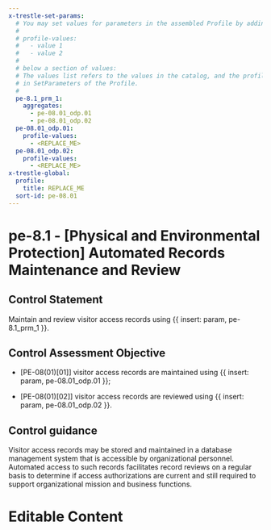 ```yaml
---
x-trestle-set-params:
  # You may set values for parameters in the assembled Profile by adding
  #
  # profile-values:
  #   - value 1
  #   - value 2
  #
  # below a section of values:
  # The values list refers to the values in the catalog, and the profile-values represent values
  # in SetParameters of the Profile.
  #
  pe-8.1_prm_1:
    aggregates:
      - pe-08.01_odp.01
      - pe-08.01_odp.02
  pe-08.01_odp.01:
    profile-values:
      - <REPLACE_ME>
  pe-08.01_odp.02:
    profile-values:
      - <REPLACE_ME>
x-trestle-global:
  profile:
    title: REPLACE_ME
  sort-id: pe-08.01
---
```


# pe-8.1 - \[Physical and Environmental Protection\] Automated Records Maintenance and Review

## Control Statement

Maintain and review visitor access records using {{ insert: param, pe-8.1_prm_1 }}.

## Control Assessment Objective

- \[PE-08(01)[01]\] visitor access records are maintained using {{ insert: param, pe-08.01_odp.01 }};

- \[PE-08(01)[02]\] visitor access records are reviewed using {{ insert: param, pe-08.01_odp.02 }}.

## Control guidance

Visitor access records may be stored and maintained in a database management system that is accessible by organizational personnel. Automated access to such records facilitates record reviews on a regular basis to determine if access authorizations are current and still required to support organizational mission and business functions.

# Editable Content

<!-- Make additions and edits below -->
<!-- The above represents the contents of the control as received by the profile, prior to additions. -->
<!-- If the profile makes additions to the control, they will appear below. -->
<!-- The above markdown may not be edited but you may edit the content below, and/or introduce new additions to be made by the profile. -->
<!-- If there is a yaml header at the top, parameter values may be edited. Use --set-parameters to incorporate the changes during assembly. -->
<!-- The content here will then replace what is in the profile for this control, after running profile-assemble. -->
<!-- The current profile has no added parts for this control, but you may add new ones here. -->
<!-- Each addition must have a heading either of the form ## Control my_addition_name -->
<!-- or ## Part a. (where the a. refers to one of the control statement labels.) -->
<!-- "## Control" parts are new parts added after the statement part. -->
<!-- "## Part" parts are new parts added into the top-level statement part with that label. -->
<!-- Subparts may be added with nested hash levels of the form ### My Subpart Name -->
<!-- underneath the parent ## Control or ## Part being added -->
<!-- See https://ibm.github.io/compliance-trestle/tutorials/ssp_profile_catalog_authoring/ssp_profile_catalog_authoring for guidance. -->

